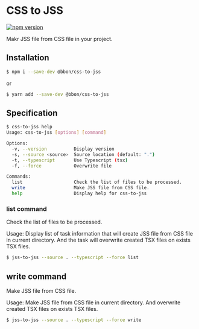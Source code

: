 # CSS to JSS

[![npm version](https://badge.fury.io/js/%40bbon%2Fcss-to-jss.svg)](https://www.npmjs.com/package/@bbon/css-to-jss)

Makr JSS file from CSS file in your project.

## Installation

```bash
$ npm i --save-dev @bbon/css-to-jss
```

or

```bash
$ yarn add --save-dev @bbon/css-to-jss
```

## Specification

```bash
$ css-to-jss help
Usage: css-to-jss [options] [command]

Options:
  -v, --version          Display version
  -s, --source <source>  Source location (default: ".")
  -t, --typescript       Use Typescript (tsx)
  -f, --force            Overwrite file

Commands:
  list                   Check the list of files to be processed.
  write                  Make JSS file from CSS file.
  help                   Display help for css-to-jss
```

### list command

Check the list of files to be processed.

Usage:
Display list of task information that will create JSS file from CSS file in current directory.
And the task will overwrite created TSX files on exists TSX files.

```bash
$ jss-to-jss --source . --typescript --force list
```

## write command

Make JSS file from CSS file.

Usage:
Make JSS file from CSS file in current directory.
And overwrite created TSX files on exists TSX files.

```bash
$ jss-to-jss --source . --typescript --force write
```
